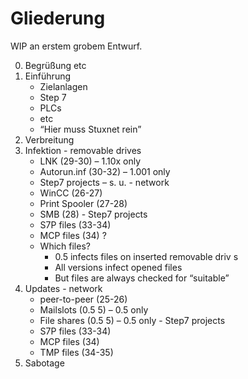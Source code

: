 Gliederung
==========

WIP an erstem grobem Entwurf.

0. Begrüßung etc
1. Einführung
   - Zielanlagen
   - Step 7
   - PLCs
   - etc
   - “Hier muss Stuxnet rein”
2. Verbreitung
  1. Infektion
    - removable drives
      - LNK (29-30) – 1.10x only
      - Autorun.inf (30-32) – 1.001 only
      - Step7 projects – s. u.
    - network
      - WinCC (26-27)
      - Print Spooler (27-28)
      - SMB (28)
    - Step7 projects
      - S7P files (33-34)
      - MCP files (34) ?
      - Which files?
        - 0.5 infects files on inserted removable driv s
        - All versions infect opened files
        - But files are always checked for “suitable”
  2. Updates
    - network
      - peer-to-peer (25-26)
      - Mailslots (0.5 5) – 0.5 only
      - File shares (0.5 5) – 0.5 only
    - Step7 projects
      - S7P files (33-34)
      - MCP files (34)
      - TMP files (34-35)
3. Sabotage
